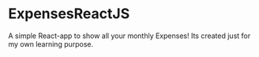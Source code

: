 # ExpensesReactJS
A simple React-app to show all your monthly Expenses!
Its created just for my own learning purpose.
